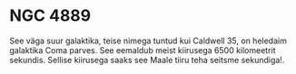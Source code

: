 # NGC 4889

See väga suur galaktika, teise nimega tuntud kui Caldwell 35, on heledaim
galaktika Coma parves. See eemaldub meist kiirusega 6500 kilomeetrit sekundis.
Sellise kiirusega saaks see Maale tiiru teha seitsme sekundiga!.
